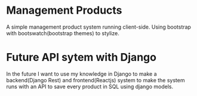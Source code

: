 # Management Products

A simple management product system running client-side.
Using bootstrap with bootswatch(bootstrap themes) to stylize.

# Future API sytem with Django

In the future I want to use my knowledge in Django to make a backend(Django Rest) and frontend(Reactjs) system to make the system runs with an API to save every product in SQL using django models.

